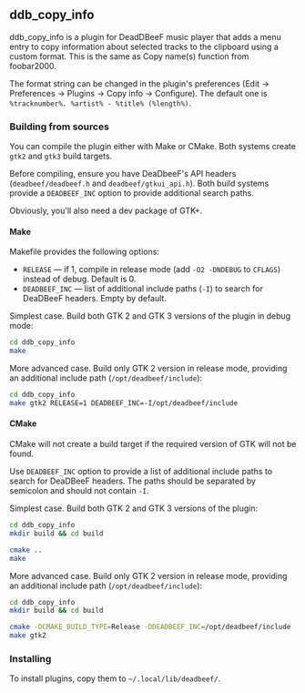 
## ddb_copy_info

ddb_copy_info is a plugin for DeadDBeeF music player that adds a menu
entry to copy information about selected tracks to the clipboard using
a custom format. This is the same as Copy name(s) function from
foobar2000.

The format string can be changed in the plugin's preferences
(Edit → Preferences → Plugins → Copy info → Configure).
The default one is `%tracknumber%. %artist% - %title% (%length%)`.


### Building from sources

You can compile the plugin either with Make or CMake. Both systems
create `gtk2` and `gtk3` build targets.

Before compiling, ensure you have DeaDbeeF's API headers
(`deadbeef/deadbeef.h` and `deadbeef/gtkui_api.h`). Both build systems
provide a `DEADBEEF_INC` option to provide additional search paths.

Obviously, you'll also need a dev package of GTK+.


#### Make

Makefile provides the following options:

*   `RELEASE` — if 1, compile in release mode (add `-O2 -DNDEBUG`
    to `CFLAGS`) instead of debug. Default is 0.
*   `DEADBEEF_INC` — list of additional include paths (`-I`) to
    search for DeaDBeeF headers. Empty by default.

Simplest case. Build both GTK 2 and GTK 3 versions of the plugin in
debug mode:

```sh
cd ddb_copy_info
make
```

More advanced case. Build only GTK 2 version in release mode,
providing an additional include path (`/opt/deadbeef/include`):

```sh
cd ddb_copy_info
make gtk2 RELEASE=1 DEADBEEF_INC=-I/opt/deadbeef/include
```


#### CMake

CMake will not create a build target if the required version of GTK
will not be found.

Use `DEADBEEF_INC` option to provide a list of additional include
paths to search for DeaDBeeF headers. The paths should be separated
by semicolon and should not contain `-I`.

Simplest case. Build both GTK 2 and GTK 3 versions of the plugin:

```sh
cd ddb_copy_info
mkdir build && cd build

cmake ..
make
```

More advanced case. Build only GTK 2 version in release mode,
providing an additional include path (`/opt/deadbeef/include`):

```sh
cd ddb_copy_info
mkdir build && cd build

cmake -DCMAKE_BUILD_TYPE=Release -DDEADBEEF_INC=/opt/deadbeef/include ..
make gtk2
```


### Installing


To install plugins, copy them to `~/.local/lib/deadbeef/`.
